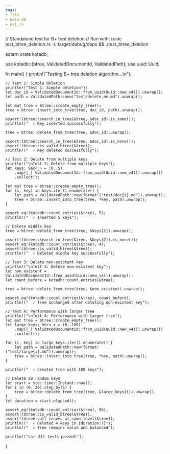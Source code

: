 ```yaml
---
tags:
- file
- kota-db
- ext_rs
---
```

// Standalone test for B+ tree deletion
// Run with: rustc test_btree_deletion.rs -L target/debug/deps && ./test_btree_deletion

extern crate kotadb;

use kotadb::{btree, ValidatedDocumentId, ValidatedPath};
use uuid::Uuid;

fn main() {
    println!("Testing B+ tree deletion algorithm...\n");

    // Test 1: Simple deletion
    println!("Test 1: Simple deletion");
    let doc_id = ValidatedDocumentId::from_uuid(Uuid::new_v4()).unwrap();
    let path = ValidatedPath::new("test/delete_me.md").unwrap();

    let mut tree = btree::create_empty_tree();
    tree = btree::insert_into_tree(tree, doc_id, path).unwrap();

    assert!(btree::search_in_tree(&tree, &doc_id).is_some());
    println!("  ✓ Key inserted successfully");

    tree = btree::delete_from_tree(tree, &doc_id).unwrap();

    assert!(btree::search_in_tree(&tree, &doc_id).is_none());
    assert!(btree::is_valid_btree(&tree));
    println!("  ✓ Key deleted successfully");

    // Test 2: Delete from multiple keys
    println!("\nTest 2: Delete from multiple keys");
    let keys: Vec<_> = (0..5)
        .map(|_| ValidatedDocumentId::from_uuid(Uuid::new_v4()).unwrap())
        .collect();

    let mut tree = btree::create_empty_tree();
    for (i, key) in keys.iter().enumerate() {
        let path = ValidatedPath::new(format!("test/doc{i}.md")).unwrap();
        tree = btree::insert_into_tree(tree, *key, path).unwrap();
    }

    assert_eq!(kotadb::count_entries(&tree), 5);
    println!("  ✓ Inserted 5 keys");

    // Delete middle key
    tree = btree::delete_from_tree(tree, &keys[2]).unwrap();

    assert!(btree::search_in_tree(&tree, &keys[2]).is_none());
    assert_eq!(kotadb::count_entries(&tree), 4);
    assert!(btree::is_valid_btree(&tree));
    println!("  ✓ Deleted middle key successfully");

    // Test 3: Delete non-existent key
    println!("\nTest 3: Delete non-existent key");
    let non_existent = ValidatedDocumentId::from_uuid(Uuid::new_v4()).unwrap();
    let count_before = kotadb::count_entries(&tree);

    tree = btree::delete_from_tree(tree, &non_existent).unwrap();

    assert_eq!(kotadb::count_entries(&tree), count_before);
    println!("  ✓ Tree unchanged after deleting non-existent key");

    // Test 4: Performance with larger tree
    println!("\nTest 4: Performance with larger tree");
    let mut tree = btree::create_empty_tree();
    let large_keys: Vec<_> = (0..100)
        .map(|_| ValidatedDocumentId::from_uuid(Uuid::new_v4()).unwrap())
        .collect();

    for (i, key) in large_keys.iter().enumerate() {
        let path = ValidatedPath::new(format!("test/large{i}.md")).unwrap();
        tree = btree::insert_into_tree(tree, *key, path).unwrap();
    }

    println!("  ✓ Created tree with 100 keys");

    // Delete 20 random keys
    let start = std::time::Instant::now();
    for i in (0..20).step_by(5) {
        tree = btree::delete_from_tree(tree, &large_keys[i]).unwrap();
    }
    let duration = start.elapsed();

    assert_eq!(kotadb::count_entries(&tree), 96);
    assert!(btree::is_valid_btree(&tree));
    assert!(btree::all_leaves_at_same_level(&tree));
    println!("  ✓ Deleted 4 keys in {duration:?}");
    println!("  ✓ Tree remains valid and balanced");

    println!("\n✅ All tests passed!");
}

